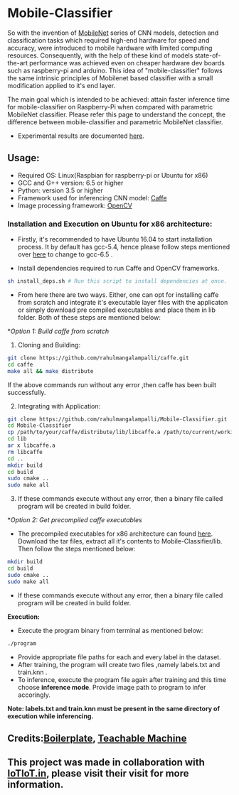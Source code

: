 # Mobile-Classifier

So with the invention of [MobileNet](https://arxiv.org/pdf/1704.04861.pdf) series of CNN models, detection and classification tasks which required high-end hardware for speed and accuracy, were introduced to mobile hardware with limited computing resources. Consequently, with the help of these kind of models state-of-the-art performance was achieved even on cheaper hardware dev boards such as raspberry-pi and arduino. This idea of "mobile-classifier" follows the same intrinsic principles of Mobilenet based classifier with a small modification applied to it's end layer.  

The main goal which is intended to be achieved: attain faster inference time for mobile-classifier on Raspberry-Pi when compared with parametric MobileNet classifier. Please refer this page to understand the concept, the difference between mobile-classifier and parametric MobileNet classifier.

* Experimental results are documented [here]().

## Usage:

* Required OS: Linux(Raspbian for raspberry-pi or Ubuntu for x86)
* GCC and G++ version: 6.5 or higher
* Python: version 3.5 or higher
* Framework used for inferencing CNN model: [Caffe](https://caffe.berkeleyvision.org/)
* Image processing framework: [OpenCV](https://github.com/opencv/opencv)

### Installation and Execution on Ubuntu for x86 architecture:

* Firstly, it's recommended to have Ubuntu 16.04 to start installation process. It by default has gcc-5.4, hence please follow steps mentioned over [here](https://gist.github.com/zuyu/7d5682a5c75282c596449758d21db5ed) to change to gcc-6.5 .

* Install dependencies required to run Caffe and OpenCV frameworks.
```bash
sh install_deps.sh # Run this script to install dependencies at once.
```
* From here there are two ways. Either, one can opt for installing caffe from scratch and integrate it's executable layer files with the applicaton or simply download pre compiled executables and place them in lib folder. Both of these steps are mentioned below:

**Option 1: Build caffe from scratch*

1. Cloning and Building:
```bash
git clone https://github.com/rahulmangalampalli/caffe.git
cd caffe
make all && make distribute
```
If the above commands run without any error ,then caffe has been built successfully.

2. Integrating with Application:

```bash
git clone https://github.com/rahulmangalampalli/Mobile-Classifier.git
cd Mobile-Classifier
cp /path/to/your/caffe/distribute/lib/libcaffe.a /path/to/current/working/directory/lib
cd lib
ar x libcaffe.a
rm libcaffe
cd ..
mkdir build
cd build
sudo cmake ..
sudo make all
```
3. If these commands execute without any error, then a binary file called program will be created in build folder.

**Option 2: Get precompiled caffe executables*

* The precompiled executables for x86 architecture can found [here](https://drive.google.com/file/d/1Pa9fW72Qj0DTmq7w0O2hUxsfW1YgZBz4/view?usp=sharing). Download the tar files, extract all it's contents to Mobile-Classifier/lib. Then follow the steps mentioned below:

```bash
mkdir build
cd build
sudo cmake ..
sudo make all
```
* If these commands execute without any error, then a binary file called program will be created in build folder.

**Execution:**

* Execute the program binary from terminal as mentioned below:

```bash
./program
```
* Provide appropriate file paths for each and every label in the dataset.
* After training, the program will create two files ,namely labels.txt and train.knn .
* To inference, execute the program file again after training and this time choose **inference mode**. Provide image path to program to infer accoringly.

**Note: labels.txt and train.knn must be present in the same directory of execution while inferencing.**


## Credits:[Boilerplate](https://github.com/googlecreativelab/teachable-machine-boilerplate), [Teachable Machine](https://teachablemachine.withgoogle.com/)  

## This project was made in collaboration with [IoTIoT.in](http://iotiot.in/), please visit their visit for more information.
